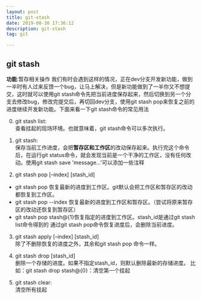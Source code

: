 ```yaml
---
layout: post
title: git-stash
date: 2019-08-30 17:36:12
description: git-stash
tag: git

---
```


## git stash
**功能**:暂存相关操作
我们有时会遇到这样的情况，正在dev分支开发新功能，做到一半时有人过来反馈一个bug，让马上解决，但是新功能做到了一半你又不想提交，这时就可以使用git stash命令先把当前进度保存起来，然后切换到另一个分支去修改bug，修改完提交后，再切回dev分支，使用git stash pop来恢复之前的进度继续开发新功能。下面来看一下git stash命令的常见用法

0. git stash list:   
查看挂起的现场环境。也就意味着，git stash命令可以多次执行。

1. git stash:   
保存当前工作进度，会把**暂存区和工作区**的改动保存起来。执行完这个命令后，在运行git status命令，就会发现当前是一个干净的工作区，没有任何改动。使用git stash save 'message...'可以添加一些注释

2. git stash pop [–index] [stash_id]  
+ git stash pop 恢复最新的进度到工作区。git默认会把工作区和暂存区的改动都恢复到工作区。
+ git stash pop --index 恢复最新的进度到工作区和暂存区。（尝试将原来暂存区的改动还恢复到暂存区）
+ git stash pop stash@{1}恢复指定的进度到工作区。stash_id是通过git stash list命令得到的 
通过git stash pop命令恢复进度后，会删除当前进度。

3. git stash apply [–index] [stash_id]  
除了不删除恢复的进度之外，其余和git stash pop 命令一样。

4. git stash drop [stash_id]  
 删除一个存储的进度。如果不指定stash_id，则默认删除最新的存储进度。
比如：git stash drop stash@{0}：清空第一个挂起

5. git stash clear:  
清空所有挂起
